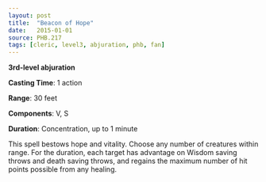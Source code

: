 ```yaml
---
layout: post
title:  "Beacon of Hope"
date:   2015-01-01
source: PHB.217
tags: [cleric, level3, abjuration, phb, fan]
---
```


**3rd-level abjuration**

**Casting Time**: 1 action

**Range**: 30 feet

**Components**: V, S

**Duration**: Concentration, up to 1 minute

This spell bestows hope and vitality. Choose any number of creatures within range. For the duration, each target has advantage on Wisdom saving throws and death saving throws, and regains the maximum number of hit points possible from any healing.
